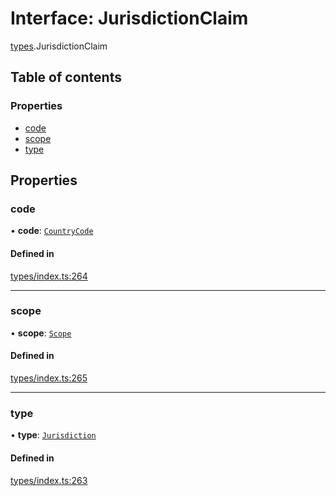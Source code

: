 # Interface: JurisdictionClaim

[types](../wiki/types).JurisdictionClaim

## Table of contents

### Properties

- [code](../wiki/types.JurisdictionClaim#code)
- [scope](../wiki/types.JurisdictionClaim#scope)
- [type](../wiki/types.JurisdictionClaim#type)

## Properties

### code

• **code**: [`CountryCode`](../wiki/generated.types.CountryCode)

#### Defined in

[types/index.ts:264](https://github.com/PolymeshAssociation/polymesh-sdk/blob/3d14e829/src/types/index.ts#L264)

___

### scope

• **scope**: [`Scope`](../wiki/types.Scope)

#### Defined in

[types/index.ts:265](https://github.com/PolymeshAssociation/polymesh-sdk/blob/3d14e829/src/types/index.ts#L265)

___

### type

• **type**: [`Jurisdiction`](../wiki/types.ClaimType#jurisdiction)

#### Defined in

[types/index.ts:263](https://github.com/PolymeshAssociation/polymesh-sdk/blob/3d14e829/src/types/index.ts#L263)
